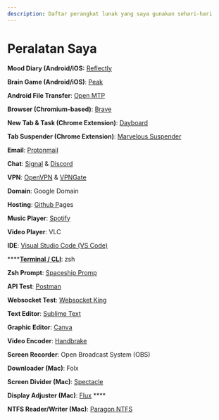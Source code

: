 ```yaml
---
description: Daftar perangkat lunak yang saya gunakan sehari-hari
---
```


# Peralatan Saya

**Mood Diary \(Android/iOS:** [Reflectly](https://reflectly.app/)

**Brain Game \(Android/iOS\)**: [Peak](https://www.peak.net/)

**Android File Transfer**: [Open MTP](https://openmtp.ganeshrvel.com/)

**Browser \(Chromium-based\)**: [Brave](https://brave.com/)

**New Tab & Task \(Chrome Extension\)**: [Dayboard](https://dayboard.co/) 

**Tab Suspender \(Chrome Extension\)**: [Marvelous Suspender](https://chrome.google.com/webstore/detail/the-marvellous-suspender/noogafoofpebimajpfpamcfhoaifemoa?hl=en)

**Email**: [Protonmail](https://protonmail.com/)

**Chat**: [Signal](https://signal.org/) & [Discord](https://discord.com/)

**VPN**: [OpenVPN](https://openvpn.net/) & [VPNGate](https://www.vpngate.net/en/)

**Domain**: Google Domain

**Hosting**: [Github P](https://pages.github.com/)ages

**Music Player**: [Spotify](https://www.spotify.com/us/)

**Video Player**: VLC

**IDE**: [Visual Studio Code \(VS Code\)](https://code.visualstudio.com/)

\*\*\*\*[**Terminal / CLI**](https://ohmyz.sh/): zsh

**Zsh Prompt**: [Spaceship Promp](https://github.com/denysdovhan/spaceship-prompt)

**API Test**: [Postman](https://www.postman.com/)

**Websocket Test**: [Websocket King](https://websocketking.com/)

**Text Editor**: [Sublime Text](https://www.sublimetext.com/)

**Graphic Editor**: [Canva](https://www.canva.com/)

**Video Encoder**: [Handbrake](https://handbrake.fr/)

**Screen Recorder**: Open Broadcast System \(OBS\)

**Downloader** **\(Mac\)**: Folx 

**Screen Divider \(Mac\)**: [Spectacle](https://www.spectacleapp.com/)

**Display Adjuster \(Mac\)**: [Flux](https://justgetflux.com/) ****

**NTFS Reader/Writer \(Mac\)**: [Paragon NTFS](https://www.paragon-software.com/home/ntfs-mac/)



